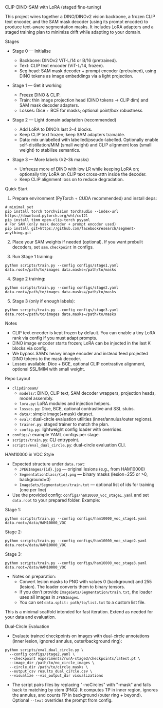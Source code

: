 CLIP-DINO-SAM with LoRA (staged fine-tuning)

This project wires together a DINO/DINOv2 vision backbone, a frozen CLIP text encoder, and the SAM mask decoder (using its prompt encoder) to produce text-aware segmentation masks. It includes LoRA adapters and a staged training plan to minimize drift while adapting to your domain.

Stages

- Stage 0 — Initialise
  - Backbone: DINOv2 ViT-L/14 or B/16 (pretrained).
  - Text: CLIP text encoder (ViT-L/14, frozen).
  - Seg head: SAM mask decoder + prompt encoder (pretrained), using DINO tokens as image embeddings via a light projection.

- Stage 1 — Get it working
  - Freeze DINO & CLIP.
  - Train: thin image projection head (DINO tokens → CLIP dim) and SAM mask decoder adapters.
  - Losses: Dice + BCE for masks; optional point/box robustness.

- Stage 2 — Light domain adaptation (recommended)
  - Add LoRA to DINO’s last 2–4 blocks.
  - Keep CLIP text frozen; keep SAM adapters trainable.
  - Data: mix unlabelled with labelled/pseudo-labelled. Optionally enable self-distillation/MIM (small weight) and CLIP alignment loss (small weight) to stabilise semantics.

- Stage 3 — More labels (≥2–3k masks)
  - Unfreeze more of DINO with low LR while keeping LoRA on; optionally tiny LoRA on CLIP text cross-attn inside the decoder.
  - Keep CLIP alignment loss on to reduce degradation.

Quick Start

1) Prepare environment (PyTorch + CUDA recommended) and install deps:

```
# minimal set
pip install torch torchvision torchaudio --index-url https://download.pytorch.org/whl/cu121
pip install timm open-clip-torch pyyaml
# For SAM (only mask decoder + prompt encoder used)
pip install git+https://github.com/facebookresearch/segment-anything.git
```

2) Place your SAM weights if needed (optional). If you want prebuilt decoders, set `sam.checkpoint` in configs.

3) Run Stage 1 training:

```
python scripts/train.py --config configs/stage1.yaml data.root=/path/to/images data.masks=/path/to/masks
```

4) Stage 2 training:

```
python scripts/train.py --config configs/stage2.yaml data.root=/path/to/images data.masks=/path/to/masks
```

5) Stage 3 (only if enough labels):

```
python scripts/train.py --config configs/stage3.yaml data.root=/path/to/images data.masks=/path/to/masks
```

Notes

- CLIP text encoder is kept frozen by default. You can enable a tiny LoRA rank via config if you must adapt prompts.
- DINO image encoder starts frozen; LoRA can be injected in the last K blocks via config.
- We bypass SAM’s heavy image encoder and instead feed projected DINO tokens to the mask decoder.
- Losses available: Dice + BCE, optional CLIP contrastive alignment, optional SSL/MIM with small weight.

Repo Layout

- `clipdinosam/`
  - `models/`: DINO, CLIP text, SAM decoder wrappers, projection heads, model assembly.
  - `lora.py`: LoRA modules and injection helpers.
  - `losses.py`: Dice, BCE, optional contrastive and SSL stubs.
  - `data/`: simple image(+mask) dataset.
  - `eval/`: dual-circle evaluation utilities (inner/annulus/outer regions).
  - `trainer.py`: staged trainer to match the plan.
  - `config.py`: lightweight config loader with overrides.
- `configs/`: example YAML configs per stage.
- `scripts/train.py`: CLI entrypoint.
- `scripts/eval_dual_circle.py`: dual-circle evaluation CLI.

HAM10000 in VOC Style

- Expected structure under `data.root`:
  - `JPEGImages/{id}.jpg` — original lesions (e.g., from HAM10000)
  - `SegmentationClass/{id}.png` — binary masks (lesion=255 or >0, background=0)
  - `ImageSets/Segmentation/train.txt` — optional list of ids for training (one per line)
- Use the provided config: `configs/ham10000_voc_stage1.yaml` and set `data.root` to your prepared folder. Example:

Stage 1:
```
python scripts/train.py --config configs/ham10000_voc_stage1.yaml data.root=/data/HAM10000_VOC
```

Stage 2:
```
python scripts/train.py --config configs/ham10000_voc_stage2.yaml data.root=/data/HAM10000_VOC
```

Stage 3:
```
python scripts/train.py --config configs/ham10000_voc_stage3.yaml data.root=/data/HAM10000_VOC
```

- Notes on preparation:
  - Convert lesion masks to PNG with values 0 (background) and 255 (lesion). The loader converts them to binary tensors.
  - If you don’t provide `ImageSets/Segmentation/train.txt`, the loader uses all images in `JPEGImages`.
  - You can set `data.split: path/to/list.txt` to a custom list file.

This is a minimal scaffold intended for fast iteration. Extend as needed for your data and evaluation.

Dual‑Circle Evaluation

- Evaluate trained checkpoints on images with dual-circle annotations (inner lesion, ignored annulus, outer/background ring):

```
python scripts/eval_dual_circle.py \
  --config configs/stage2.yaml \
  --checkpoint experiments/runA-stage3/checkpoints/latest.pt \
  --image_dir /path/to/no_circle_images \
  --circle_dir /path/to/circle_masks \
  --output_csv results_dual_circle.csv \
  --visualize --vis_output_dir visualizations
```

- The script pairs files by replacing "-noCircles" with "-mask" and falls back to matching by stem (PNG). It computes TP in inner region, ignores the annulus, and counts FP in background (outer ring + beyond). Optional `--text` overrides the prompt from config.
